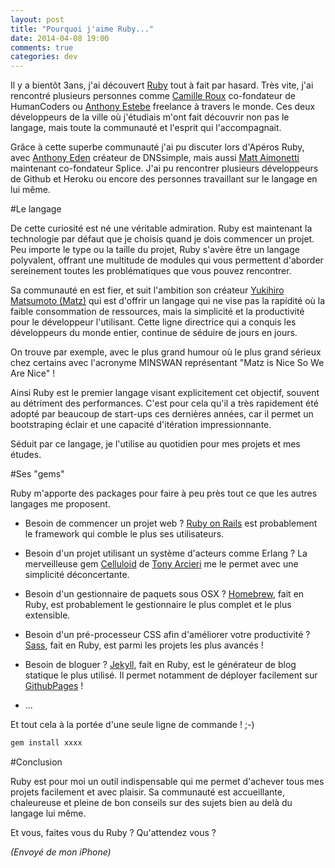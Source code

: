 ```yaml
---
layout: post
title: "Pourquoi j'aime Ruby..."
date: 2014-04-08 19:00
comments: true
categories: dev
---
```


Il y a bientôt 3ans, j'ai découvert [Ruby](http://ruby-lang.org/fr/) tout à fait par hasard. Très vite, j'ai rencontré plusieurs personnes comme [Camille Roux](http://camilleroux.com/) co-fondateur de HumanCoders ou [Anthony Estebe](http://anthonyestebe.com/) freelance à travers le monde. Ces deux développeurs de la ville où j'étudiais m'ont fait découvrir non pas le langage, mais toute la communauté et l'esprit qui l'accompagnait.

Grâce à cette superbe communauté j'ai pu discuter lors d'Apéros Ruby, avec [Anthony Eden](http://anthonyeden.com/) créateur de DNSsimple, mais aussi [Matt Aimonetti](http://matt.aimonetti.net/) maintenant co-fondateur Splice. J'ai pu rencontrer plusieurs développeurs de Github et Heroku ou encore des personnes travaillant sur le langage en lui même.

#Le langage

De cette curiosité est né une véritable admiration. Ruby est maintenant la technologie par défaut que je choisis quand je dois commencer un projet. Peu importe le type ou la taille du projet, Ruby s'avère être un langage polyvalent, offrant une multitude de modules qui vous permettent d'aborder sereinement toutes les problématiques que vous pouvez rencontrer.

Sa communauté en est fier, et suit l'ambition son créateur [Yukihiro Matsumoto (Matz)](https://twitter.com/yukihiro_matz) qui est d'offrir un langage qui ne vise pas la rapidité où la faible consommation de ressources, mais la simplicité et la productivité pour le développeur l'utilisant. Cette ligne directrice qui a conquis les développeurs du monde entier, continue de séduire de jours en jours.

On trouve par exemple, avec le plus grand humour où le plus grand sérieux chez certains avec l'acronyme MINSWAN représentant "Matz is Nice So We Are Nice" !

Ainsi Ruby est le premier langage visant explicitement cet objectif, souvent au détriment des performances.
C'est pour cela qu'il a très rapidement été adopté par beaucoup de start-ups ces dernières années, car il permet un bootstraping éclair et une capacité d'itération impressionnante.

Séduit par ce langage, je l'utilise au quotidien pour mes projets et mes études.

#Ses "gems"

Ruby m'apporte des packages pour faire à peu près tout ce que les autres langages me proposent.

+ Besoin de commencer un projet web ? [Ruby on Rails](http://rubyonrails.org/) est probablement le framework qui comble le plus ses utilisateurs.

+ Besoin d'un projet utilisant un système d'acteurs comme Erlang ? La merveilleuse gem [Celluloid](https://github.com/celluloid/celluloid) de [Tony Arcieri](http://tonyarcieri.com/) me le permet avec une simplicité déconcertante.

+ Besoin d'un gestionnaire de paquets sous OSX ? [Homebrew](http://brew.sh/), fait en Ruby, est probablement le gestionnaire le plus complet et le plus extensible.

+ Besoin d'un pré-processeur CSS afin d'améliorer votre productivité ? [Sass](http://sass-lang.com/), fait en Ruby, est parmi les projets les plus avancés !

+ Besoin de bloguer ? [Jekyll](http://jekyllrb.com/), fait en Ruby, est le générateur de blog statique le plus utilisé. Il permet notamment de déployer facilement sur [GithubPages](http://pages.github.com/) !

+ ...

Et tout cela à la portée d'une seule ligne de commande ! ;-)

```sh
gem install xxxx
```

#Conclusion

Ruby est pour moi un outil indispensable qui me permet d'achever tous mes projets facilement et avec plaisir. Sa communauté est accueillante, chaleureuse et pleine de bon conseils sur des sujets bien au delà du langage lui même.

Et vous, faites vous du Ruby ? Qu'attendez vous ?

*(Envoyé de mon iPhone)*